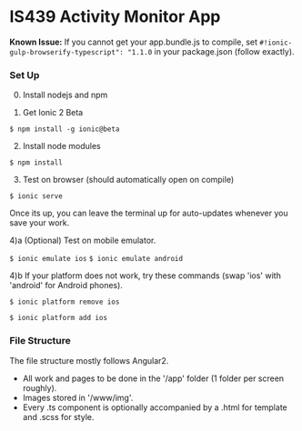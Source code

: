 # IS439 Activity Monitor App #

**Known Issue:** If you cannot get your app.bundle.js to compile, set `#!ionic-gulp-browserify-typescript": "1.1.0` in your package.json (follow exactly).

### Set Up ###

0) Install nodejs and npm

1) Get Ionic 2 Beta

`$ npm install -g ionic@beta`

2) Install node modules

`$ npm install`

3) Test on browser (should automatically open on compile)

`$ ionic serve`

Once its up, you can leave the terminal up for auto-updates whenever you save your work.

4)a (Optional) Test on mobile emulator.

`$ ionic emulate ios`
`$ ionic emulate android`

4)b If your platform does not work, try these commands (swap 'ios' with 'android' for Android phones).

`$ ionic platform remove ios`

`$ ionic platform add ios`

### File Structure ###
The file structure mostly follows Angular2. 

* All work and pages to be done in the '/app' folder (1 folder per screen roughly). 
* Images stored in '/www/img'. 
* Every .ts component is optionally accompanied by a .html for template and .scss for style.